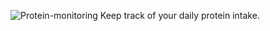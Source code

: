 ![Protein-monitoring](https://user-images.githubusercontent.com/84409940/144626883-ddd8116d-4588-422f-a73a-ddd5d31807b0.png)
Keep track of your daily protein intake.
